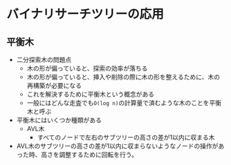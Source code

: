 # バイナリサーチツリーの応用

## 平衡木

- 二分探索木の問題点
  - 木の形が偏っていると、探索の効率が落ちる
  - 木の形が偏っていると、挿入や削除の際に木の形を整えるために、木の再構築が必要になる
  - これを解決するために平衡木という概念がある
  - 一般にはどんな走査でも`O(log n)`の計算量で済むような木のことを平衡木と呼ぶ
- 平衡木にはいくつか種類がある
  - AVL木
    - すべてのノードで左右のサブツリーの高さの差が1以内に収まる木
- AVL木のサブツリーの高さの差が1以内に収まらないようなノードの操作があった時、高さを調整するために回転を行う。

